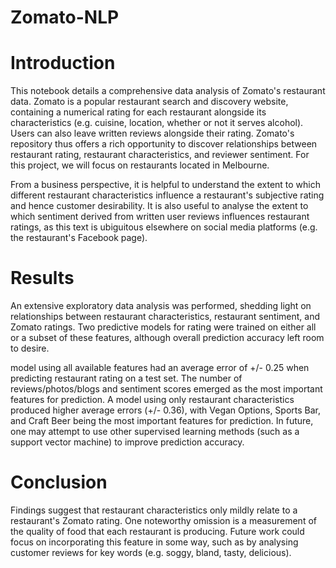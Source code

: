 # Zomato-NLP
# Introduction
This notebook details a comprehensive data analysis of Zomato's restaurant data. Zomato is a popular restaurant search and discovery website, containing a numerical rating for each restaurant alongside its characteristics (e.g. cuisine, location, whether or not it serves alcohol). Users can also leave written reviews alongside their rating. Zomato's repository thus offers a rich opportunity to discover relationships between restaurant rating, restaurant characteristics, and reviewer sentiment. For this project, we will focus on restaurants located in Melbourne.

From a business perspective, it is helpful to understand the extent to which different restaurant characteristics influence a restaurant's subjective rating and hence customer desirability. It is also useful to analyse the extent to which sentiment derived from written user reviews influences restaurant ratings, as this text is ubiguitous elsewhere on social media platforms (e.g. the restaurant's Facebook page).

# Results
An extensive exploratory data analysis was performed, shedding light on relationships between restaurant characteristics, restaurant sentiment, and Zomato ratings. Two predictive models for rating were trained on either all or a subset of these features, although overall prediction accuracy left room to desire.

model using all available features had an average error of +/- 0.25 when predicting restaurant rating on a test set. The number of reviews/photos/blogs and sentiment scores emerged as the most important features for prediction. A model using only restaurant characteristics produced higher average errors (+/- 0.36), with Vegan Options, Sports Bar, and Craft Beer being the most important features for prediction. In future, one may attempt to use other supervised learning methods (such as a support vector machine) to improve prediction accuracy.

# Conclusion
Findings suggest that restaurant characteristics only mildly relate to a restaurant's Zomato rating. One noteworthy omission is a measurement of the quality of food that each restaurant is producing. Future work could focus on incorporating this feature in some way, such as by analysing customer reviews for key words (e.g. soggy, bland, tasty, delicious).
